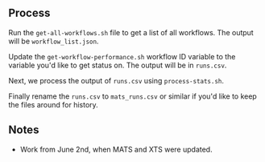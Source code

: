 ## Process

Run the `get-all-workflows.sh` file to get a list of all workflows.
The output will be `workflow_list.json`.

Update the `get-workflow-performance.sh` workflow ID variable to the variable you'd like to get status on.
The output will be in `runs.csv`.

Next, we process the output of `runs.csv` using `process-stats.sh`.

Finally rename the `runs.csv` to `mats_runs.csv` or similar if you'd like to keep the files around for history.

## Notes

- Work from June 2nd, when MATS and XTS were updated.